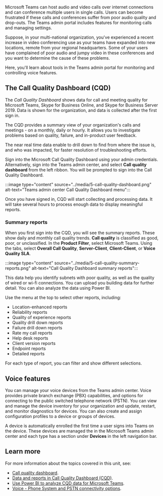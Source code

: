 Microsoft Teams can host audio and video calls over internet connections and can conference multiple users in single calls. Users can become frustrated if these calls and conferences suffer from poor audio quality and drop-outs. The Teams admin portal includes features for monitoring calls and managing settings.

Suppose, in your multi-national organization, you've experienced a recent increase in video conferencing use as your teams have expanded into new locations, remote from your regional headquarters. Some of your users have complained of poor audio and jumpy video in these conferences and you want to determine the cause of these problems.

Here, you'll learn about tools in the Teams admin portal for monitoring and controlling voice features.

## The Call Quality Dashboard (CQD)

The *Call Quality Dashboard* shows data for call and meeting quality for Microsoft Teams, Skype for Business Online, and Skype for Business Server 2019. Data is shown for the organization, and data is collected after the first sign in.

The CQD provides a summary view of your organization's calls and meetings - on a monthly, daily or hourly. It allows you to investigate problems based on quality, failure, and in-product user feedback.

The near real time data enable to drill down to find from where the issue is, and who was impacted, for faster resolution of troubleshooting efforts.

Sign into the Microsoft Call Quality Dashboard using your admin credentials. Alternatively, sign into the Teams admin center, and select **Call quality dashboard** from the left ribbon. You will be prompted to sign into the Call Quality Dashboard.

:::image type="content" source="../media/5-call-quality-dashboard.png" alt-text="Teams admin center Call Quality Dashboard menu":::

Once you have signed in, CQD will start collecting and processing data. It will take several hours to process enough data to display meaningful reports.

### Summary reports

When you first sign into the CQD, you will see the summary reports. These show daily and monthly call quality trends. **Call quality** is classified as good, poor, or unclassified. In the **Product Filter**, select Microsoft Teams.  Using the tabs, select **Overall Call Quality**, **Server-Client**, **Client-Client**, or **Voice Quality SLA**.

:::image type="content" source="../media/5-call-quality-summary-reports.png" alt-text="Call Quality Dashboard summary reports":::

This data help you identify subnets with poor quality, as well as the quality of wired or wi-fi connections. You can upload you building data for further detail. You can also analyze the data using Power BI.

Use the menu at the top to select other reports, including:

- Location-enhanced reports
- Reliability reports
- Quality of experience reports
- Quality drill down reports
- Failure drill down reports
- Rate my call reports
- Help desk reports
- Client version reports
- Endpoint reports
- Detailed reports

For each type of report, you can filter and show different selections.

## Voice features

You can manage your voice devices from the Teams admin center. Voice provides private branch exchange (PBX) capabilities, and options for connecting to the public switched telephone network (PSTN). You can view and manage the device inventory for your organization and update, restart, and monitor diagnostics for devices. You can also create and assign configuration profiles to a device or groups of devices.

A device is automatically enrolled the first time a user signs into Teams on the device. These devices are managed the in the Microsoft Teams admin center and each type has a section under **Devices** in the left navigation bar.

## Learn more

For more information about the topics covered in this unit, see:

- [Call quality dashboard](https://docs.microsoft.com/microsoftteams/business-voice/analytics-dashboard).
- [Data and reports in Call Quality Dashboard (CQD)](https://docs.microsoft.com/microsoftteams/cqd-data-and-reports).
- [Use Power BI to analyze CQD data for Microsoft Teams](https://docs.microsoft.com/microsoftteams/cqd-power-bi-query-templates).
- [Voice - Phone System and PSTN connectivity options](https://docs.microsoft.com/microsoftteams/cloud-voice-landing-page).
